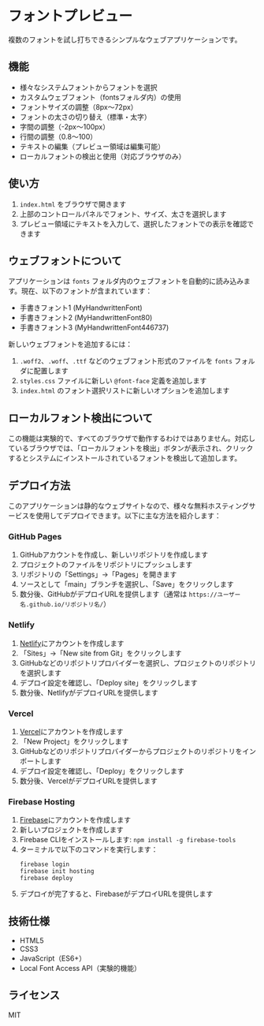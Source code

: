 # フォントプレビュー

複数のフォントを試し打ちできるシンプルなウェブアプリケーションです。

## 機能

- 様々なシステムフォントからフォントを選択
- カスタムウェブフォント（fontsフォルダ内）の使用
- フォントサイズの調整（8px〜72px）
- フォントの太さの切り替え（標準・太字）
- 字間の調整（-2px〜100px）
- 行間の調整（0.8〜100）
- テキストの編集（プレビュー領域は編集可能）
- ローカルフォントの検出と使用（対応ブラウザのみ）

## 使い方

1. `index.html` をブラウザで開きます
2. 上部のコントロールパネルでフォント、サイズ、太さを選択します
3. プレビュー領域にテキストを入力して、選択したフォントでの表示を確認できます

## ウェブフォントについて

アプリケーションは `fonts` フォルダ内のウェブフォントを自動的に読み込みます。現在、以下のフォントが含まれています：

- 手書きフォント1 (MyHandwrittenFont)
- 手書きフォント2 (MyHandwrittenFont80)
- 手書きフォント3 (MyHandwrittenFont446737)

新しいウェブフォントを追加するには：

1. `.woff2`、`.woff`、`.ttf` などのウェブフォント形式のファイルを `fonts` フォルダに配置します
2. `styles.css` ファイルに新しい `@font-face` 定義を追加します
3. `index.html` のフォント選択リストに新しいオプションを追加します

## ローカルフォント検出について

この機能は実験的で、すべてのブラウザで動作するわけではありません。対応しているブラウザでは、「ローカルフォントを検出」ボタンが表示され、クリックするとシステムにインストールされているフォントを検出して追加します。

## デプロイ方法

このアプリケーションは静的なウェブサイトなので、様々な無料ホスティングサービスを使用してデプロイできます。以下に主な方法を紹介します：

### GitHub Pages

1. GitHubアカウントを作成し、新しいリポジトリを作成します
2. プロジェクトのファイルをリポジトリにプッシュします
3. リポジトリの「Settings」→「Pages」を開きます
4. ソースとして「main」ブランチを選択し、「Save」をクリックします
5. 数分後、GitHubがデプロイURLを提供します（通常は `https://ユーザー名.github.io/リポジトリ名/`）

### Netlify

1. [Netlify](https://www.netlify.com/)にアカウントを作成します
2. 「Sites」→「New site from Git」をクリックします
3. GitHubなどのリポジトリプロバイダーを選択し、プロジェクトのリポジトリを選択します
4. デプロイ設定を確認し、「Deploy site」をクリックします
5. 数分後、NetlifyがデプロイURLを提供します

### Vercel

1. [Vercel](https://vercel.com/)にアカウントを作成します
2. 「New Project」をクリックします
3. GitHubなどのリポジトリプロバイダーからプロジェクトのリポジトリをインポートします
4. デプロイ設定を確認し、「Deploy」をクリックします
5. 数分後、VercelがデプロイURLを提供します

### Firebase Hosting

1. [Firebase](https://firebase.google.com/)にアカウントを作成します
2. 新しいプロジェクトを作成します
3. Firebase CLIをインストールします: `npm install -g firebase-tools`
4. ターミナルで以下のコマンドを実行します：
   ```
   firebase login
   firebase init hosting
   firebase deploy
   ```
5. デプロイが完了すると、FirebaseがデプロイURLを提供します

## 技術仕様

- HTML5
- CSS3
- JavaScript（ES6+）
- Local Font Access API（実験的機能）

## ライセンス

MIT 